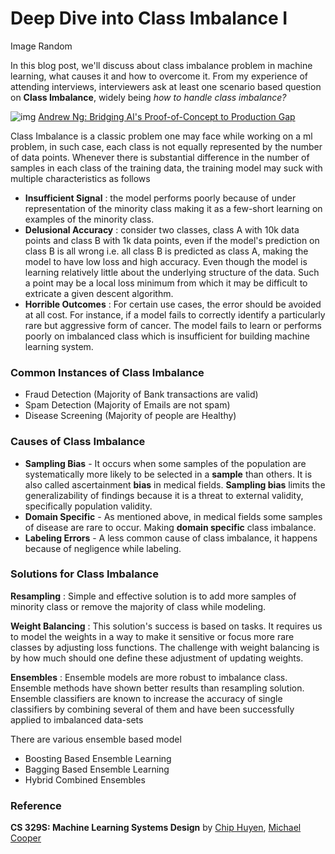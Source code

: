 # Deep Dive into Class Imbalance I 

Image Random

In this blog post, we'll discuss about class imbalance problem in machine learning, what causes it and how to overcome it. From my experience of attending interviews, interviewers ask at least one scenario based question on **Class Imbalance**, widely being *how to handle class imbalance?*



![img](https://lh6.googleusercontent.com/vv7B7vPMZaSWQur7CiItyc3nKS_41t5kp_u2EqPEqQBk6AfAfnRP-Lmr2TZKHqDXu1XIgsxfRth7bRJeFwY0WzImWO-BN2GIYR_80AnwcV2NY0qgmEr30fm5leaxEqtLHoHnAtjc)
																					 [Andrew Ng: Bridging AI's Proof-of-Concept to Production Gap](https://www.youtube.com/watch?v=tsPuVAMaADY&ab_channel=StanfordHAI)

Class Imbalance is a classic problem one may face while working on a ml problem, in such case, each class is not equally represented by the number of data points. Whenever there is substantial difference in the number of samples in each class of the training data, the training model may suck with multiple characteristics as follows

* **Insufficient Signal** : the model performs poorly because of under representation of the minority class making it as a few-short learning on examples of the minority class. 
* **Delusional Accuracy** : consider two classes,  class A with 10k data points and class B with 1k data points, even if the model's prediction on class B is all wrong i.e. all class B is predicted as class A, making the model to have low loss and high accuracy. Even though the model is learning relatively little about the underlying structure of the data. Such a point may be a local loss minimum from which it may be difficult to extricate a given descent algorithm.
* **Horrible Outcomes** : For certain use cases, the error should be avoided at all cost. For instance, if a model fails to correctly identify a particularly rare but aggressive form of cancer. The model fails to learn or performs poorly on imbalanced class which is insufficient for building machine learning system.

### Common Instances of Class Imbalance

* Fraud Detection (Majority of Bank transactions are valid)
* Spam Detection (Majority of Emails are not spam)
* Disease Screening (Majority of people are Healthy)

### Causes of Class Imbalance

* **Sampling Bias** - It occurs when some samples of the population are systematically more likely to be selected in a **sample** than others. It is also called ascertainment **bias** in medical fields. **Sampling bias** limits the generalizability of findings because it is a threat to external validity, specifically population validity.
* **Domain Specific** - As mentioned above, in medical fields some samples of disease are rare to occur. Making **domain specific** class imbalance.
* **Labeling Errors** - A less common cause of class imbalance, it happens because of negligence while labeling.

### Solutions for Class Imbalance

**Resampling** : Simple and effective solution is to add more samples of minority class or remove the majority of class while modeling.

**Weight Balancing** : This solution's success is based on tasks. It requires us to model the weights in a way to make it sensitive or focus more rare classes by adjusting loss functions. The challenge with weight balancing is by how much should one define these adjustment of updating weights.

**Ensembles** : Ensemble models are more robust to imbalance class. Ensemble methods have shown better results than resampling solution. Ensemble classifiers are known to increase the accuracy of single classifiers by combining several of them and have been successfully applied to imbalanced data-sets

There are various ensemble based model 

* Boosting Based Ensemble Learning
* Bagging Based Ensemble Learning
* Hybrid Combined Ensembles

### Reference

**CS 329S: Machine Learning Systems Design** by [Chip Huyen](https://huyenchip.com), [Michael Cooper](https://michaeljohncooper.com/)